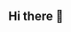 ## Hi there 👋

<!--
**rudolphattisso/rudolphattisso**  est ✨ en Formation Concepteur developpeur d'application✨ 

Here are some ideas to get you started:

- 🔭 I’m currently working on ... 
- 🌱 J'apprend différents languages : JAVA/JS/ HTML / CSS /
- 👯 I’m looking to collaborate on ...
- 🤔 I’m looking for help with ...
- 💬 Ask me about ...
- 📫 How to reach me: ...
- 😄 Pronouns: ...
- ⚡ Fun fact: ...
-->
